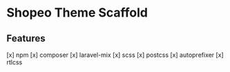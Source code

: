 # Shopeo Theme Scaffold

## Features

[x] npm
[x] composer
[x] laravel-mix
[x] scss
[x] postcss
[x] autoprefixer
[x] rtlcss
